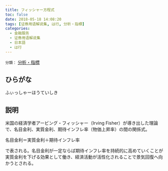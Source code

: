 ```yaml
---
title: フィッシャー方程式
toc: false
date: 2018-05-18 14:08:20
tags: [证券用语解说集, は行, 分析・指標]
categories:
  - 金融服务
  - 证券用语解说集
  - 日本語
  - は行
---
```


`分類：` [分析・指標](/tags/分析・指標/)

## ひらがな

ふぃっしゃーほうていしき

## 説明

米国の経済学者アービング・フィッシャー（Irving Fisher）が導き出した理論で、名目金利、実質金利、期待インフレ率（物価上昇率）の間の関係式。

名目金利＝実質金利＋期待インフレ率

で表される。名目金利が一定ならば期待インフレ率を持続的に高めていくことが実質金利を下げる効果として働き、経済活動が活性化されることで景気回復へ向かうとされる。
